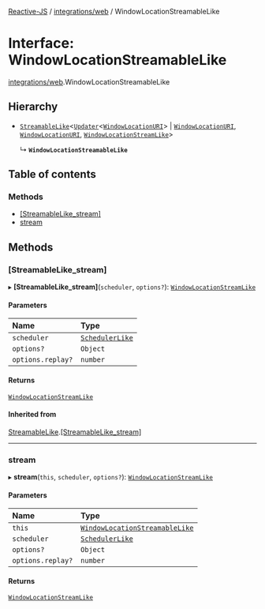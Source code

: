 [Reactive-JS](../README.md) / [integrations/web](../modules/integrations_web.md) / WindowLocationStreamableLike

# Interface: WindowLocationStreamableLike

[integrations/web](../modules/integrations_web.md).WindowLocationStreamableLike

## Hierarchy

- [`StreamableLike`](streaming.StreamableLike.md)<[`Updater`](../modules/functions.md#updater)<[`WindowLocationURI`](integrations_web.WindowLocationURI.md)\> \| [`WindowLocationURI`](integrations_web.WindowLocationURI.md), [`WindowLocationURI`](integrations_web.WindowLocationURI.md), [`WindowLocationStreamLike`](integrations_web.WindowLocationStreamLike.md)\>

  ↳ **`WindowLocationStreamableLike`**

## Table of contents

### Methods

- [[StreamableLike\_stream]](integrations_web.WindowLocationStreamableLike.md#[streamablelike_stream])
- [stream](integrations_web.WindowLocationStreamableLike.md#stream)

## Methods

### [StreamableLike\_stream]

▸ **[StreamableLike_stream]**(`scheduler`, `options?`): [`WindowLocationStreamLike`](integrations_web.WindowLocationStreamLike.md)

#### Parameters

| Name | Type |
| :------ | :------ |
| `scheduler` | [`SchedulerLike`](scheduling.SchedulerLike.md) |
| `options?` | `Object` |
| `options.replay?` | `number` |

#### Returns

[`WindowLocationStreamLike`](integrations_web.WindowLocationStreamLike.md)

#### Inherited from

[StreamableLike](streaming.StreamableLike.md).[[StreamableLike_stream]](streaming.StreamableLike.md#[streamablelike_stream])

___

### stream

▸ **stream**(`this`, `scheduler`, `options?`): [`WindowLocationStreamLike`](integrations_web.WindowLocationStreamLike.md)

#### Parameters

| Name | Type |
| :------ | :------ |
| `this` | [`WindowLocationStreamableLike`](integrations_web.WindowLocationStreamableLike.md) |
| `scheduler` | [`SchedulerLike`](scheduling.SchedulerLike.md) |
| `options?` | `Object` |
| `options.replay?` | `number` |

#### Returns

[`WindowLocationStreamLike`](integrations_web.WindowLocationStreamLike.md)
